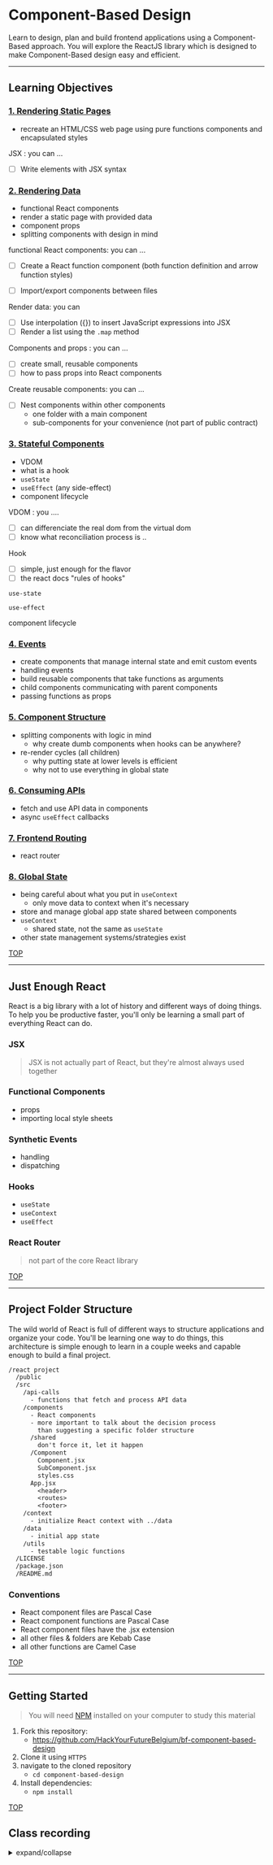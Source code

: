 # Component-Based Design

Learn to design, plan and build frontend applications using a Component-Based approach. You will explore the ReactJS library which is designed to make Component-Based design easy and efficient.

---

## Learning Objectives

### [1. Rendering Static Pages](./1-rendering-static-pages)

- recreate an HTML/CSS web page using pure functions components and encapsulated styles

JSX : you can ...

- [ ] Write elements with JSX syntax

### [2. Rendering Data](./2-rendering-data)

- functional React components
- render a static page with provided data
- component props
- splitting components with design in mind

functional React components: you can ...

- [ ] Create a React function component (both function definition and arrow function styles)

- [ ] Import/export components between files

Render data: you can

- [ ] Use interpolation ({}) to insert JavaScript expressions into JSX
- [ ] Render a list using the `.map` method

Components and props : you can ...

- [ ] create small, reusable components
- [ ] how to pass props into React components

Create reusable components: you can ...

- [ ] Nest components within other components
  - one folder with a main component
  - sub-components for your convenience (not part of public contract)

### [3. Stateful Components](./3-stateful-components)

- VDOM
- what is a hook
- `useState`
- `useEffect` (any side-effect)
- component lifecycle

VDOM : you ....

- [ ] can differenciate the real dom from the virtual dom
- [ ] know what reconciliation process is ..

Hook

- [ ] simple, just enough for the flavor
- [ ] the react docs "rules of hooks"

`use-state`

`use-effect`

component lifecycle

### [4. Events](./4-events)

- create components that manage internal state and emit custom events
- handling events
- build reusable components that take functions as arguments
- child components communicating with parent components
- passing functions as props

### [5. Component Structure](./5-component-structure)

- splitting components with logic in mind
  - why create dumb components when hooks can be anywhere?
- re-render cycles (all children)
  - why putting state at lower levels is efficient
  - why not to use everything in global state

### [6. Consuming APIs](./6-consuming-apis)

- fetch and use API data in components
- async `useEffect` callbacks

### [7. Frontend Routing](./7-frontend-routing)

- react router

### [8. Global State](./8-global-state)

- being careful about what you put in `useContext`
  - only move data to context when it's necessary
- store and manage global app state shared between components
- `useContext`
  - shared state, not the same as `useState`
- other state management systems/strategies exist

[TOP](#component-based-design)

---

## Just Enough React

React is a big library with a lot of history and different ways of doing things. To help you be productive faster, you'll only be learning a small part of everything React can do.

### JSX

> JSX is not actually part of React, but they're almost always used together

### Functional Components

- props
- importing local style sheets

### Synthetic Events

- handling
- dispatching

### Hooks

- `useState`
- `useContext`
- `useEffect`

### React Router

> not part of the core React library

[TOP](#component-based-design)

---

## Project Folder Structure

The wild world of React is full of different ways to structure applications and organize your code. You'll be learning one way to do things, this architecture is simple enough to learn in a couple weeks and capable enough to build a final project.

```txt
/react project
  /public
  /src
    /api-calls
      - functions that fetch and process API data
    /components
      - React components
      - more important to talk about the decision process
        than suggesting a specific folder structure
      /shared
        don't force it, let it happen
      /Component
        Component.jsx
        SubComponent.jsx
        styles.css
      App.jsx
        <header>
        <routes>
        <footer>
    /context
      - initialize React context with ../data
    /data
      - initial app state
    /utils
      - testable logic functions
  /LICENSE
  /package.json
  /README.md
```

### Conventions

- React component files are Pascal Case
- React component functions are Pascal Case
- React component files have the .jsx extension
- all other files & folders are Kebab Case
- all other functions are Camel Case

[TOP](#component-based-design)

---

## Getting Started

> You will need
> [NPM](https://docs.npmjs.com/downloading-and-installing-node-js-and-npm)
> installed on your computer to study this material

1. Fork this repository:
   - https://github.com/HackYourFutureBelgium/bf-component-based-design
2. Clone it using `HTTPS`
3. navigate to the cloned repository
   - `cd component-based-design`
4. Install dependencies:
   - `npm install`

[TOP](#component-based-design)

## Class recording

<details>
<summary>expand/collapse</summary>
<br>

### Week1

- [Day 0](https://youtu.be/HbnlbI6NXBM)
- [Day 1](https://youtu.be/-Ve6Y-QKAO8)
- [Day 2](https://youtu.be/yL-iUmyfyOc)
- [Day 3](https://youtu.be/IJGEhiCfXeI)

### Week2

### Week3

</details>
